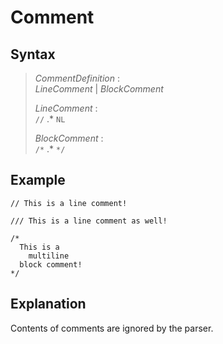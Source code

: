 # Comment

## Syntax

> *CommentDefinition* :  
> *LineComment* | *BlockComment*
> 
> *LineComment* :  
> `//` .* `NL`
>
> *BlockComment* :  
> `/*` .* `*/`

## Example

```
// This is a line comment!

/// This is a line comment as well!

/*
  This is a
    multiline
  block comment!
*/
```

## Explanation

Contents of comments are ignored by the parser.
